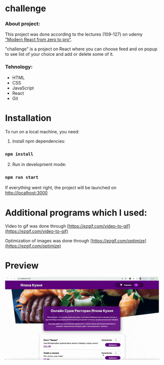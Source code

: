# challenge

### About project:

This project was done according to the lectures (109-127) on udemy ["Modern React from zero to pro"](https://www.udemy.com/course/react-np/). 

"challenge" is a project on React where you can choose feed and on popup to see list of your choice and add or delete some of it. 

### Tehnology: 

* HTML
* CSS
* JavaScript
* React
* Git

# Installation
To run on a local machine, you need:

1. Install npm dependencies:
### `npm install`
2. Run in development mode:
### `npm run start`

If everything went right, the project will be launched on [http://localhost:3000](http://localhost:3000)

# Additional programs which I used:

Video to gif was done through [https://ezgif.com/video-to-gif](https://ezgif.com/video-to-gif)

Optimization of images was done through [https://ezgif.com/optimize](https://ezgif.com/optimize)

# Preview

![](./public/preview.gif)
